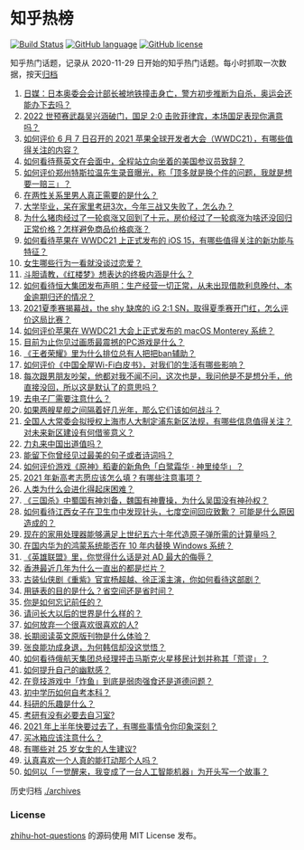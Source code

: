 # 知乎热榜
[![Build Status](https://github.com/ToWeLong/zhihu-hot-questions/workflows/CI/badge.svg)](https://github.com/ToWeLong/zhihu-hot-questions/actions)
[![GitHub language](https://img.shields.io/badge/language-golang-orange.svg)](https://golang.org/)
[![GitHub license](https://img.shields.io/github/license/ToWeLong/zhihu-hot-questions)](https://github.com/ToWeLong/zhihu-hot-questions/blob/main/LICENSE)

知乎热门话题，记录从 2020-11-29 日开始的知乎热门话题。每小时抓取一次数据，按天[归档](./archives)

<!-- BEGIN -->

1. [日媒：日本奥委会会计部长被地铁撞击身亡，警方初步推断为自杀，奥运会还能办下去吗？](https://www.zhihu.com/question/463640863)
1. [2022 世预赛武磊吴兴涵破门，国足 2:0 击败菲律宾，本场国足表现你满意吗？](https://www.zhihu.com/question/463795476)
1. [如何评价 6 月 7 日召开的 2021 苹果全球开发者大会（WWDC21），有哪些值得关注的内容？](https://www.zhihu.com/question/463764581)
1. [如何看待蔡英文在会面中，全程站立向坐着的美国参议员致辞？](https://www.zhihu.com/question/463513769)
1. [如何评价郑州特斯拉温先生录音曝光，称「顶多就是换个件的问题，我就是想要一赔三」？](https://www.zhihu.com/question/463510939)
1. [在两性关系里男人真正需要的是什么？](https://www.zhihu.com/question/319606888)
1. [大学毕业，呆在家里考研3次，今年三战又失败了，怎么办？](https://www.zhihu.com/question/41692093)
1. [为什么猪肉经过了一轮疯涨又回到了十元，房价经过了一轮疯涨为啥还没回归正常价格？怎样避免商品价格疯涨？](https://www.zhihu.com/question/463497801)
1. [如何看待苹果在 WWDC21 上正式发布的 iOS 15，有哪些值得关注的新功能与特征？](https://www.zhihu.com/question/463789707)
1. [女生哪些行为一看就没谈过恋爱？](https://www.zhihu.com/question/274051741)
1. [斗胆请教，《红楼梦》想表达的终极内涵是什么？](https://www.zhihu.com/question/54833966)
1. [如何看待恒大集团发布声明：生产经营一切正常，从未出现借款利息晚付、本金逾期归还的情况？](https://www.zhihu.com/question/463617349)
1. [2021夏季赛揭幕战，the shy 缺席的 iG 2:1 SN，取得夏季赛开门红，怎么评价这局比赛？](https://www.zhihu.com/question/463714199)
1. [如何评价苹果在 WWDC21 大会上正式发布的 macOS Monterey 系统？](https://www.zhihu.com/question/463794403)
1. [目前为止你见过画质最震撼的PC游戏是什么？](https://www.zhihu.com/question/334549140)
1. [《王者荣耀》里为什么排位总有人把把ban辅助？](https://www.zhihu.com/question/461168119)
1. [如何评价《中国全屋Wi-Fi白皮书》，对我们的生活有哪些影响？](https://www.zhihu.com/question/463705015)
1. [每次跟男朋友吵架，他都对我不闻不问，这次也是，我问他是不是想分手，他直接没回，所以这是默认了的意思吗？](https://www.zhihu.com/question/303113863)
1. [去电子厂需要注意什么？](https://www.zhihu.com/question/455726048)
1. [如果两艘星舰之间隔着好几光年，那么它们该如何战斗？](https://www.zhihu.com/question/462878987)
1. [全国人大常委会拟授权上海市人大制定浦东新区法规，有哪些信息值得关注？对未来新区建设有何借鉴意义？](https://www.zhihu.com/question/463693326)
1. [力丸来中国出道值吗？](https://www.zhihu.com/question/463265371)
1. [能留下你曾经见过最美的句子或者诗词吗？](https://www.zhihu.com/question/459338437)
1. [如何评价游戏《原神》稻妻的新角色「白鹭霜华 · 神里绫华」？](https://www.zhihu.com/question/463721778)
1. [2021 年新高考志愿应该怎么填？有哪些注意事项？](https://www.zhihu.com/question/450148450)
1. [人类为什么会进化得起床困难？](https://www.zhihu.com/question/463105583)
1. [《三国杀》中蜀国有神刘备，魏国有神曹操，为什么吴国没有神孙权？](https://www.zhihu.com/question/463422109)
1. [如何看待江西女子在卫生巾中发现针头，七度空间回应致歉？ 可能是什么原因造成的？](https://www.zhihu.com/question/463438703)
1. [现在的家用处理器能够满足上世纪五六十年代造原子弹所需的计算量吗？](https://www.zhihu.com/question/463181858)
1. [在国内华为的鸿蒙系统能否在 10 年内替换 Windows 系统？](https://www.zhihu.com/question/462366986)
1. [《英雄联盟》里，你觉得什么话是对 AD 最大的侮辱？](https://www.zhihu.com/question/457722320)
1. [香港最近几年为什么一直出的都是烂片？](https://www.zhihu.com/question/462877536)
1. [古装仙侠剧《重紫》官宣杨超越、徐正溪主演，你如何看待这部剧？](https://www.zhihu.com/question/463617982)
1. [用链表的目的是什么？省空间还是省时间？](https://www.zhihu.com/question/31082722)
1. [你是如何忘记前任的？](https://www.zhihu.com/question/462186615)
1. [请问长大以后的世界是什么样的？](https://www.zhihu.com/question/462575562)
1. [如何放弃一个很喜欢很喜欢的人?](https://www.zhihu.com/question/461564379)
1. [长期阅读英文原版刊物是什么体验？](https://www.zhihu.com/question/264023044)
1. [张良能功成身退，为何韩信却没这觉悟？](https://www.zhihu.com/question/440992178)
1. [如何看待俄航天集团总经理抨击马斯克火星移民计划并称其「荒谬」？](https://www.zhihu.com/question/463587174)
1. [如何提升自己的幽默感？](https://www.zhihu.com/question/19568671)
1. [在竞技游戏中「炸鱼」到底是弱肉强食还是道德问题？](https://www.zhihu.com/question/307041782)
1. [初中学历如何自考本科？](https://www.zhihu.com/question/39105686)
1. [科研的乐趣是什么？](https://www.zhihu.com/question/463023658)
1. [考研有没有必要去自习室?](https://www.zhihu.com/question/407177379)
1. [2021 年上半年快要过去了，有哪些事情令你印象深刻？](https://www.zhihu.com/question/463406631)
1. [买冰箱应该注意什么？](https://www.zhihu.com/question/20178469)
1. [有哪些对 25 岁女生的人生建议?](https://www.zhihu.com/question/447599541)
1. [认真喜欢一个人真的能打动那个人吗？](https://www.zhihu.com/question/371261725)
1. [如何以「一觉醒来，我变成了一台人工智能机器」为开头写一个故事？](https://www.zhihu.com/question/462394457)

<!-- END -->

历史归档 [./archives](./archives)


### License
[zhihu-hot-questions](https://github.com/towelong/zhihu-hot-questions) 的源码使用 MIT License 发布。